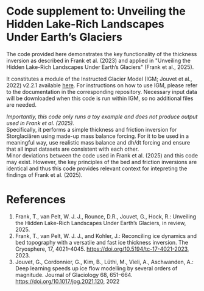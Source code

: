 # Code supplement to: Unveiling the Hidden Lake-Rich Landscapes Under Earth’s Glaciers

The code provided here demonstrates the key functionality of the thickness inversion as described in Frank et al. (2023) and applied in "Unveiling the Hidden Lake-Rich Landscapes Under Earth’s Glaciers" (Frank et al., 2025). 

It constitutes a module of the Instructed Glacier Model (IGM; Jouvet et al., 2022) v2.2.1 available [here](https://github.com/instructed-glacier-model/igm/releases/tag/v2.2.1). For instructions on how to use IGM, please refer to the documentation in the corresponding repository. Necessary input data will be downloaded when this code is run within IGM, so no additional files are needed.

_Importantly, this code only runs a toy example and does not produce output used in Frank et al. (2025)._ \
Specifically, it performs a simple thickness and friction inversion for Storglaciären using made-up mass balance forcing. For it to be used in a meaningful way, use realistic mass balance and dh/dt forcing and ensure that all input datasets are consistent with each other.\
Minor deviations between the code used in Frank et al. (2025) and this code may exist. However, the key principles of the bed and friction inversions are identical and thus this code provides relevant context for intepreting the findings of Frank et al. (2025).


# References
1. Frank, T., van Pelt, W. J. J., Rounce, D.R., Jouvet, G., Hock, R.: Unveiling the Hidden Lake-Rich Landscapes Under Earth’s Glaciers, in review, 2025.
2. Frank, T., van Pelt, W. J. J., and Kohler, J.: Reconciling ice dynamics and bed topography with a versatile and fast ice thickness inversion. The Cryosphere, 17, 4021–4045. https://doi.org/10.5194/tc-17-4021-2023, 2023.
3. Jouvet, G., Cordonnier, G., Kim, B., Lüthi, M., Vieli, A., Aschwanden, A.: Deep learning speeds up ice flow modelling by several orders of magnitude. Journal of Glaciology 68, 651–664. https://doi.org/10.1017/jog.2021.120, 2022
